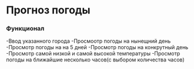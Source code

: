 # Прогноз погоды

### Функционал 

-Ввод указанного города 
-Просмоотр погоды на нынещний день
-Просмотр погоды на на 5 дней
-Просмотр погоды на конкрутный день
-Просмотр самой низкой и самой высокой температуры
-Просмотр погоды на ближайшие несколько часов(с выбором количества часов)
